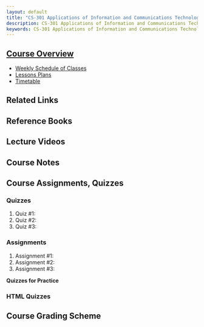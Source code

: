 ```yaml
---
layout: default
title: "CS-301 Applications of Information and Communications Technologies | Complete Study Materials & Practical Guides"
description: CS-301 Applications of Information and Communications Technologies
keywords: CS-301 Applications of Information and Communications Technologies
---
```


## [Course Overview](docs/course-overview-cs301-aict.md)

- [Weekly Schedule of Classes](#)
- [Lessons Plans]()
- [Timetable](#)
  
## Related Links

## Reference Books

## Lecture Videos
  
## Course Notes

## Course Assignments, Quizzes

### Quizzes

1. Quiz #1: 
2. Quiz #2: 
3. Quiz #3:

### Assignments

1. Assignment #1:
2. Assignment #2:
3. Assignment #3:
   
**Quizzes for Practice**

### HTML Quizzes

## Course Grading Scheme